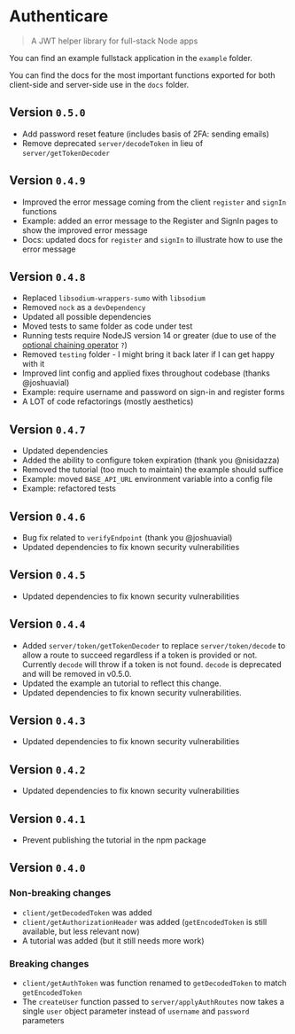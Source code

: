 #  Authenticare

> A JWT helper library for full-stack Node apps

You can find an example fullstack application in the `example` folder.

You can find the docs for the most important functions exported for both client-side and server-side use in the `docs` folder.

## Version `0.5.0`

* Add password reset feature (includes basis of 2FA: sending emails)
* Remove deprecated `server/decodeToken` in lieu of `server/getTokenDecoder`


## Version `0.4.9`

* Improved the error message coming from the client `register` and `signIn` functions
* Example: added an error message to the Register and SignIn pages to show the improved error message
* Docs: updated docs for `register` and `signIn` to illustrate how to use the error message


## Version `0.4.8`

* Replaced `libsodium-wrappers-sumo` with `libsodium`
* Removed `nock` as a `devDependency`
* Updated all possible dependencies
* Moved tests to same folder as code under test
* Running tests require NodeJS version 14 or greater (due to use of the [optional chaining operator](https://developer.mozilla.org/en-US/docs/Web/JavaScript/Reference/Operators/Optional_chaining) `?`)
* Removed `testing` folder - I might bring it back later if I can get happy with it
* Improved lint config and applied fixes throughout codebase (thanks @joshuavial)
* Example: require username and password on sign-in and register forms
* A LOT of code refactorings (mostly aesthetics)


## Version `0.4.7`

* Updated dependencies
* Added the ability to configure token expiration (thank you @nisidazza)
* Removed the tutorial (too much to maintain) the example should suffice
* Example: moved `BASE_API_URL` environment variable into a config file
* Example: refactored tests


## Version `0.4.6`

* Bug fix related to `verifyEndpoint` (thank you @joshuavial)
* Updated dependencies to fix known security vulnerabilities


## Version `0.4.5`

* Updated dependencies to fix known security vulnerabilities


## Version `0.4.4`

* Added `server/token/getTokenDecoder` to replace `server/token/decode` to allow a route to succeed regardless if a token is provided or not. Currently `decode` will throw if a token is not found. `decode` is deprecated and will be removed in v0.5.0.
* Updated the example an tutorial to reflect this change.
* Updated dependencies to fix known security vulnerabilities.


## Version `0.4.3`

* Updated dependencies to fix known security vulnerabilities


## Version `0.4.2`

* Updated dependencies to fix known security vulnerabilities


## Version `0.4.1`

* Prevent publishing the tutorial in the npm package


## Version `0.4.0`

### Non-breaking changes

* `client/getDecodedToken` was added
* `client/getAuthorizationHeader` was added (`getEncodedToken` is still available, but less relevant now)
* A tutorial was added (but it still needs more work)

### Breaking changes

* `client/getAuthToken` was function renamed to `getDecodedToken` to match `getEncodedToken`
* The `createUser` function passed to `server/applyAuthRoutes` now takes a single `user` object parameter instead of `username` and `password` parameters
